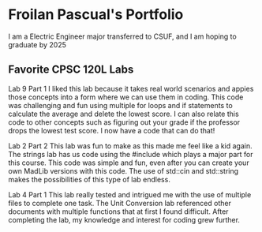 # Froilan Pascual's Portfolio

I am a Electric Engineer major transferred to CSUF, and I am hoping to graduate by 2025

## Favorite CPSC 120L Labs

Lab 9 Part 1
I liked this lab because it takes real world scenarios and appies those concepts into a form where we can use them in coding. This code was challenging and fun using multiple for loops and if statements to calculate the average and delete the lowest score. I can also relate this code to other concepts such as figuring out your grade if the professor drops the lowest test score. I now have a code that can do that!

Lab 2 Part 2
This lab was fun to make as this made me feel like a kid again. The strings lab has us code using the #include <string> which plays a major part for this course. This code was simple and fun, even after you can create your own MadLib versions with this code. The use of std::cin and std::string makes the possibilities of this type of lab endless.

Lab 4 Part 1
This lab really tested and intrigued me with the use of multiple files to complete one task. The Unit Conversion lab referenced other documents with multiple functions that at first I found difficult. After completing the lab, my knowledge and interest for coding grew further. 
